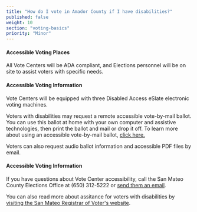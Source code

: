 ```yaml
---
title: "How do I vote in Amador County if I have disabilities?"
published: false
weight: 10
section: "voting-basics"
priority: "Minor"
---
```


#### Accessible Voting Places    

All Vote Centers will be ADA compliant, and Elections personnel will be on site to assist voters with specific needs.  

#### Accessible Voting Information    

Vote Centers will be equipped with three Disabled Access eSlate electronic voting machines.  

Voters with disabilities may request a remote accessible vote-by-mail ballot. You can use this ballot at home with your own computer and assistive technologies, then print the ballot and mail or drop it off. To learn more about using an accessible vote-by-mail ballot, [click here.](https://www.smcacre.org/accessible-vote-mail) 

Voters can also request audio ballot information and accessible PDF files by email.  

#### Accessible Voting Information  

If you have questions about Vote Center accessibility, call the San Mateo County Elections Office at (650) 312-5222 or [send them an email](mailto:registrar@smcacre.org).

You can also read more about assitance for voters with disabilities by [visiting the San Mateo Registrar of Voter's website](https://www.smcacre.org/assistance-voters-disabilities).
